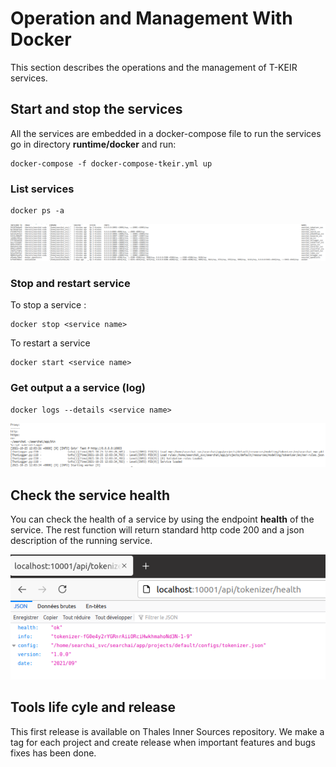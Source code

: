 # Operation and Management With Docker

This section describes the operations and the management of T-KEIR services.

## Start and stop the services

All the services are embedded in a docker-compose file to run the services go in directory **runtime/docker** and run:

```shell
docker-compose -f docker-compose-tkeir.yml up
```

### List services

```shell
docker ps -a
```

![Screenshot](resources/images/tkeir-docker-ps.png)


### Stop and restart service

To stop a service :

```shell
docker stop <service name>
```

To restart a service

```shell
docker start <service name>
```

### Get output a a service (log)

```shell
docker logs --details <service name>
```

![Screenshot](resources/images/tkeir-docker-log.png)

## Check the service health

You can check the health of a service by using the endpoint **health** of the service. The rest function will return standard http code 200
and a json description of the running service.

![Screenshot](resources/images/docker-rest-health.png)

## Tools life cyle and release

This first release is available on Thales Inner Sources repository.
We make a tag for each project and create release when important features and bugs fixes has been done.
